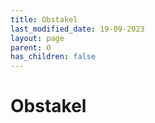 ```yaml
---
title: Obstakel
last_modified_date: 19-09-2023
layout: page
parent: O
has_children: false
---
```


Obstakel
========

